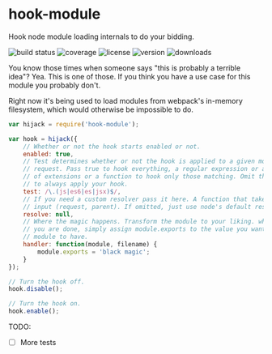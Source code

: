 # hook-module

Hook node module loading internals to do your bidding.

![build status](http://img.shields.io/travis/izaakschroeder/hook-module/master.svg?style=flat&branch=master)
![coverage](http://img.shields.io/coveralls/izaakschroeder/hook-module/master.svg?style=flat&branch=master)
![license](http://img.shields.io/npm/l/hook-module.svg?style=flat)
![version](http://img.shields.io/npm/v/hook-module.svg?style=flat)
![downloads](http://img.shields.io/npm/dm/hook-module.svg?style=flat)

You know those times when someone says "this is probably a terrible idea"? Yea. This is one of those. If you think you have a use case for this module you probably don't.

Right now it's being used to load modules from webpack's in-memory filesystem, which would otherwise be impossible to do.

```javascript
var hijack = require('hook-module');

var hook = hijack({
	// Whether or not the hook starts enabled or not.
	enabled: true,
	// Test determines whether or not the hook is applied to a given module
	// request. Pass true to hook everything, a regular expression or array
	// of extensions or a function to hook only those matching. Omit this
	// to always apply your hook.
	test: /\.(js|es6|es|jsx)$/,
	// If you need a custom resolver pass it here. A function that takes as
	// input (request, parent). If omitted, just use node's default resolver.
	resolve: null,
	// Where the magic happens. Transform the module to your liking. when
	// you are done, simply assign module.exports to the value you want the
	// module to have.
	handler: function(module, filename) {
		module.exports = 'black magic';
	}
});

// Turn the hook off.
hook.disable();

// Turn the hook on.
hook.enable();
```

TODO:
 * [ ] More tests
